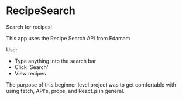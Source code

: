 # RecipeSearch
Search for recipes!

This app uses the Recipe Search API from Edamam.  

Use:
- Type anything into the search bar
- Click 'Search'
- View recipes

The purpose of this beginner level project was to get comfortable with using fetch, API's, props, and React.js in general.
